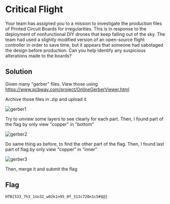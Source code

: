 # Critical Flight

Your team has assigned you to a mission to investigate the production files of Printed Circuit Boards for irregularities. This is in response to the deployment of nonfunctional DIY drones that keep falling out of the sky. The team had used a slightly modified version of an open-source flight controller in order to save time, but it appears that someone had sabotaged the design before production. Can you help identify any suspicious alterations made to the boards?

## Solution

Given many "gerber" files. 
View those using https://www.pcbway.com/project/OnlineGerberViewer.html

Archive those files in .zip and upload it

![gerber1](/assets/gerber1_fyylg2dnm.PNG)

Try to unview some layers to see clearly for each part. Then, I found part of the flag by only view "copper" in "bottom"

![gerber2](/assets/gerber2_o1geikpcx.PNG)

Do same thing as before, to find the other part of the flag.
Then, I found last part of flag by only view "copper" in "inner"

![gerber3](/assets/gerber3_w2qqh0enr.PNG)

Then, merge it and submit the flag

## Flag
    HTB{533_7h3_1nn32_w02k1n95_0f_313c720n1c5#$@}


 
